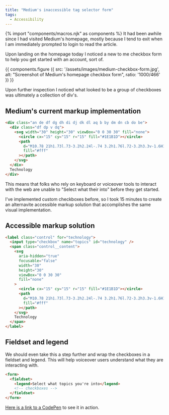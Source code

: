 ```yaml
---
title: "Medium's inaccessible tag selector form"
tags:
  - Accessibility
---
```

{% import "components/macros.njk" as components %}
It had been awhile since I had visited Medium's homepage, mostly because I tend to exit when I am immediately prompted to login to read the article.

Upon landing on the homepage today I noticed a new to me checkbox form to help you get started with an account, sort of.

{{ components.figure ({
  src: '/assets/images/medium-checkbox-form.jpg',
  alt: "Screenshot of Medium's homepage checkbox form",
  ratio: '1000/466'
}) }}

Upon further inspection I noticed what looked to be a group of checkboxes was ultimately a collection of div's.

## Medium's current markup implementation

```html
<div class="an de df dg dh di dj dk dl aq b by dm dn cb do be">
  <div class="df dp v dq">
    <svg width="30" height="30" viewBox="0 0 30 30" fill="none">
      <circle cx="15" cy="15" r="15" fill="#1E1B1D"></circle>
      <path
        d="M10.78 21h1.73l.73-3.2h2.24l-.74 3.2h1.76l.72-3.2h3.3v-1.6H17.6l.54-2.4H21v-1.6h-2.5l.72-3.2h-1.73l-.73 3.2h-2.24l.74-3.2H13.5l-.73 3.2H9.5v1.6h2.93l-.56 2.4H9v1.6h2.52l-.74 3.2zm2.83-4.8l.54-2.4h2.24l-.54 2.4H13.6z"
        fill="#fff"
      ></path>
    </svg>
  </div>
  Technology
</div>
```

This means that folks who rely on keyboard or voiceover tools to interact with the web are unable to "Select what their into" before they get started.

I've implemented custom checkboxes before, so I took 15 minutes to create an alternavite accessible markup solution that accomplishes the same visual implementation.

## Accessible markup solution

```html
<label class="control" for="technology">
  <input type="checkbox" name="topics" id="technology" />
  <span class="control__content">
    <svg
      aria-hidden="true"
      focusable="false"
      width="30"
      height="30"
      viewBox="0 0 30 30"
      fill="none"
    >
      <circle cx="15" cy="15" r="15" fill="#1E1B1D"></circle>
      <path
        d="M10.78 21h1.73l.73-3.2h2.24l-.74 3.2h1.76l.72-3.2h3.3v-1.6H17.6l.54-2.4H21v-1.6h-2.5l.72-3.2h-1.73l-.73 3.2h-2.24l.74-3.2H13.5l-.73 3.2H9.5v1.6h2.93l-.56 2.4H9v1.6h2.52l-.74 3.2zm2.83-4.8l.54-2.4h2.24l-.54 2.4H13.6z"
        fill="#fff"
      ></path>
    </svg>
    Technology
  </span>
</label>
```

## Fieldset and legend

We should even take this a step further and wrap the checkboxes in a fieldset and legend. This will help voiceover users understand what they are interacting with.

```html
<form>
  <fieldset>
    <legend>Select what topics you're into</legend>
    <!-- checkboxes -->
  </fieldset>
</form>
```

[Here is a link to a CodePen](https://codepen.io/alexcarpenter/details/RwwBEBL) to see it in action.
